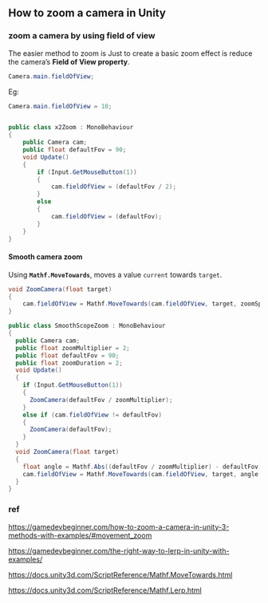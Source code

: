 ## How to zoom a camera in Unity 


### zoom a camera by using field of view

The easier method to zoom is Just to create a basic zoom effect is reduce the camera’s **Field of View property**.


```cs
Camera.main.fieldOfView;
```
Eg:
```cs
Camera.main.fieldOfView = 10;
```

```cs

public class x2Zoom : MonoBehaviour
{
    public Camera cam;
    public float defaultFov = 90;
    void Update()
    {
        if (Input.GetMouseButton(1))
        {
            cam.fieldOfView = (defaultFov / 2);
        }
        else
        {
            cam.fieldOfView = (defaultFov);
        }
    }
}
```

#### Smooth camera zoom 


Using **`Mathf.MoveTowards`**, moves a value `current` towards `target`.

```cs
void ZoomCamera(float target)
{
    cam.fieldOfView = Mathf.MoveTowards(cam.fieldOfView, target, zoomSpeed * Time.deltaTime);
}

```

```cs
public class SmoothScopeZoom : MonoBehaviour
{
  public Camera cam;
  public float zoomMultiplier = 2;
  public float defaultFov = 90;
  public float zoomDuration = 2;
  void Update()
  {
    if (Input.GetMouseButton(1))
    {
      ZoomCamera(defaultFov / zoomMultiplier);
    }
    else if (cam.fieldOfView != defaultFov)
    {
      ZoomCamera(defaultFov);
    }
  }
  void ZoomCamera(float target)
  {
    float angle = Mathf.Abs((defaultFov / zoomMultiplier) - defaultFov);
    cam.fieldOfView = Mathf.MoveTowards(cam.fieldOfView, target, angle / zoomDuration * Time.deltaTime);
  }
}
```










### ref

https://gamedevbeginner.com/how-to-zoom-a-camera-in-unity-3-methods-with-examples/#movement_zoom

https://gamedevbeginner.com/the-right-way-to-lerp-in-unity-with-examples/

https://docs.unity3d.com/ScriptReference/Mathf.MoveTowards.html

https://docs.unity3d.com/ScriptReference/Mathf.Lerp.html


